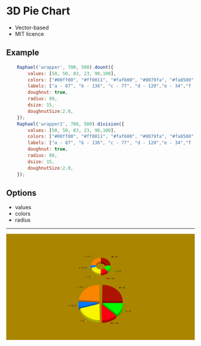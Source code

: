 3D Pie Chart
============

- Vector-based
- MIT licence

Example
-------

```javascript
    Raphael('wrapper', 700, 500).dount({
        values: [50, 50, 83, 23, 98,100],
        colors: ["#00ff00", "#ff0011", "#faf600", "#0079fa", "#fa8500","#ae1200"],
        labels: ["a - 87", "b - 136", "c - 77", "d - 120","e - 34","f - 66"],
        doughnut: true,
        radius: 80,
        dsize: 15,
        doughnutSize:2.0,
    });
    Raphael('wrapper2', 700, 500).division({
        values: [50, 50, 83, 23, 98,100],
        colors: ["#00ff00", "#ff0011", "#faf600", "#0079fa", "#fa8500","#ae1200"],
        labels: ["a - 87", "b - 136", "c - 77", "d - 120","e - 34","f - 66"],
        doughnut: true,
        radius: 80,
        dsize: 15,
        doughnutSize:2.0,
    });
```

Options
-------
* values
* colors
* radius

-------

![screenshot](https://github.com/leexr/3D-Pie-chart/blob/career_paint/screenshot/screenshot.jpg?raw=true "screenshot")